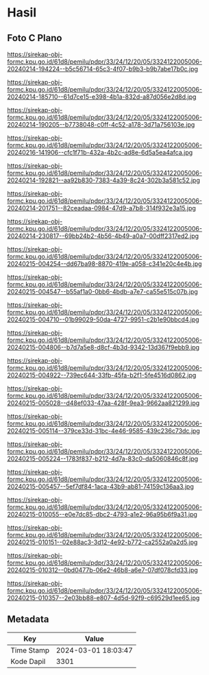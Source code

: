 # Hasil

## Foto C Plano

https://sirekap-obj-formc.kpu.go.id/61d8/pemilu/pdpr/33/24/12/20/05/3324122005006-20240214-194224--b5c56714-65c3-4f07-b9b3-b9b7abe17b0c.jpg

https://sirekap-obj-formc.kpu.go.id/61d8/pemilu/pdpr/33/24/12/20/05/3324122005006-20240214-185710--61d7ce15-e398-4b1a-832d-a87d056e2d8d.jpg

https://sirekap-obj-formc.kpu.go.id/61d8/pemilu/pdpr/33/24/12/20/05/3324122005006-20240214-190205--b7738048-c0ff-4c52-a178-3d71a756103e.jpg

https://sirekap-obj-formc.kpu.go.id/61d8/pemilu/pdpr/33/24/12/20/05/3324122005006-20240216-141906--cfc1f71b-432a-4b2c-ad8e-6d5a5ea4afca.jpg

https://sirekap-obj-formc.kpu.go.id/61d8/pemilu/pdpr/33/24/12/20/05/3324122005006-20240214-192821--aa92b830-7383-4a39-8c24-302b3a581c52.jpg

https://sirekap-obj-formc.kpu.go.id/61d8/pemilu/pdpr/33/24/12/20/05/3324122005006-20240214-201751--82ceadaa-0984-47d9-a7b8-314f932e3a15.jpg

https://sirekap-obj-formc.kpu.go.id/61d8/pemilu/pdpr/33/24/12/20/05/3324122005006-20240214-230817--69bb24b2-4b56-4b49-a0a7-00dff2317ed2.jpg

https://sirekap-obj-formc.kpu.go.id/61d8/pemilu/pdpr/33/24/12/20/05/3324122005006-20240215-004254--dd67ba98-8870-419e-a058-c341e20c4e4b.jpg

https://sirekap-obj-formc.kpu.go.id/61d8/pemilu/pdpr/33/24/12/20/05/3324122005006-20240215-004547--b55af1a0-0bb6-4bdb-a7e7-ca55e515c07b.jpg

https://sirekap-obj-formc.kpu.go.id/61d8/pemilu/pdpr/33/24/12/20/05/3324122005006-20240215-004710--01b99029-50da-4727-9951-c2b1e90bbcd4.jpg

https://sirekap-obj-formc.kpu.go.id/61d8/pemilu/pdpr/33/24/12/20/05/3324122005006-20240215-004806--b7d7a5e8-d8cf-4b3d-9342-13d367f9ebb9.jpg

https://sirekap-obj-formc.kpu.go.id/61d8/pemilu/pdpr/33/24/12/20/05/3324122005006-20240215-004922--739ec644-33fb-45fa-b2f1-5fe4516d0862.jpg

https://sirekap-obj-formc.kpu.go.id/61d8/pemilu/pdpr/33/24/12/20/05/3324122005006-20240215-005028--d48ef033-47aa-428f-9ea3-9662aa821299.jpg

https://sirekap-obj-formc.kpu.go.id/61d8/pemilu/pdpr/33/24/12/20/05/3324122005006-20240215-005114--379ce33d-31bc-4e46-9585-439c236c73dc.jpg

https://sirekap-obj-formc.kpu.go.id/61d8/pemilu/pdpr/33/24/12/20/05/3324122005006-20240215-005224--1783f837-b212-4d7a-83c0-da5060846c8f.jpg

https://sirekap-obj-formc.kpu.go.id/61d8/pemilu/pdpr/33/24/12/20/05/3324122005006-20240215-005457--5ef7df84-1aca-43b9-ab81-74159c136aa3.jpg

https://sirekap-obj-formc.kpu.go.id/61d8/pemilu/pdpr/33/24/12/20/05/3324122005006-20240215-010055--e0e7dc85-dbc2-4793-a1e2-96a95b6f9a31.jpg

https://sirekap-obj-formc.kpu.go.id/61d8/pemilu/pdpr/33/24/12/20/05/3324122005006-20240215-010151--02e88ac3-3d12-4e92-b772-ca2552a0a2d5.jpg

https://sirekap-obj-formc.kpu.go.id/61d8/pemilu/pdpr/33/24/12/20/05/3324122005006-20240215-010312--0bd0477b-06e2-46b8-a6e7-07df078cfd33.jpg

https://sirekap-obj-formc.kpu.go.id/61d8/pemilu/pdpr/33/24/12/20/05/3324122005006-20240215-010357--2e03bb88-e807-4d5d-92f9-c69529d1ee65.jpg


## Metadata

| Key        | Value               |
| ---------- | ------------------- |
| Time Stamp | 2024-03-01 18:03:47 |
| Kode Dapil | 3301                |



